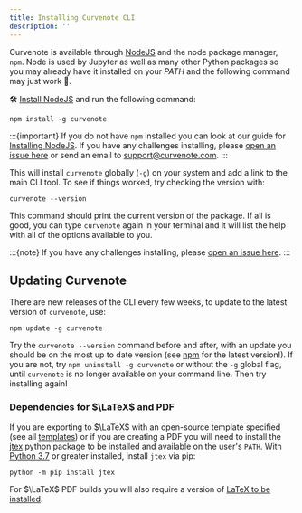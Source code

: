 ```yaml
---
title: Installing Curvenote CLI
description: ''
---
```


Curvenote is available through [NodeJS](./installing-prerequisites.md) and the node package manager, `npm`. Node is used by Jupyter as well as many other Python packages so you may already have it installed on your _PATH_ and the following command may just work 🤞.

🛠️ [Install NodeJS](./installing-prerequisites.md) and run the following command:

```shell
npm install -g curvenote
```

:::{important}
If you do not have `npm` installed you can look at our guide for [Installing NodeJS](./installing-prerequisites.md). If you have any challenges installing, please [open an issue here](https://github.com/curvenote/curvenotejs/issues) or send an email to [support@curvenote.com](mailto:support@curvenote.com).
:::

This will install `curvenote` globally (`-g`) on your system and add a link to the main CLI tool. To see if things worked, try checking the version with:

```shell
curvenote --version
```

This command should print the current version of the package. If all is good, you can type `curvenote` again in your terminal and it will list the help with all of the options available to you.

:::{note}
If you have any challenges installing, please [open an issue here](https://github.com/curvenote/curvenote/issues).
:::

## Updating Curvenote

There are new releases of the CLI every few weeks, to update to the latest version of `curvenote`, use:

```shell
npm update -g curvenote
```

Try the `curvenote --version` command before and after, with an update you should be on the most up to date version (see [npm](https://npmjs.com/package/curvenote) for the latest version!). If you are not, try `npm uninstall -g curvenote` or without the `-g` global flag, until `curvenote` is no longer available on your command line. Then try installing again!

### Dependencies for $\LaTeX$ and PDF

If you are exporting to $\LaTeX$ with an open-source template specified (see all [templates](https://github.com/curvenote/templates)) or if you are creating a PDF you will need to install the [jtex](https://pypi.org/project/jtex/) python package to be installed and available on the user's `PATH`. With [Python 3.7](https://www.python.org/downloads/) or greater installed, install `jtex` via pip:

```shell
python -m pip install jtex
```

For $\LaTeX$ PDF builds you will also require a version of [LaTeX to be installed](https://www.latex-project.org/get).
